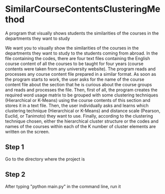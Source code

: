 # SimilarCourseContentsClusteringMethod
A program that visually shows students the similarities of the courses in the departments they want to study


We want you to visually show the similarities of the courses in the departments they want to study to the students coming from abroad. In the file containing the codes, there are four text files containing the English course content of all the courses to be taught for four years (course contents were taken from any university website). The program reads and processes any course content file prepared in a similar format. As soon as the program starts to work, the user asks for the name of the course content file about the section that he is curious about the course groups and reads and processes the file. Then, first of all, the program creates the required word usage matrix to be grouped with some clustering techniques (Hierarchical or K-Means) using the course contents of this section and stores it in a text file. Then, the user individually asks and learns which clustering technique (Hierarchical or K-Means) and distance scale (Pearson, Euclid, or Tanimoto) they want to use. Finally, according to the clustering technique chosen, either the hierarchical cluster structure or the codes and names of the courses within each of the K number of cluster elements are written on the screen.


## Step 1 
Go to the directory where the project is

## Step 2
After typing "python main.py" in the command line, run it
